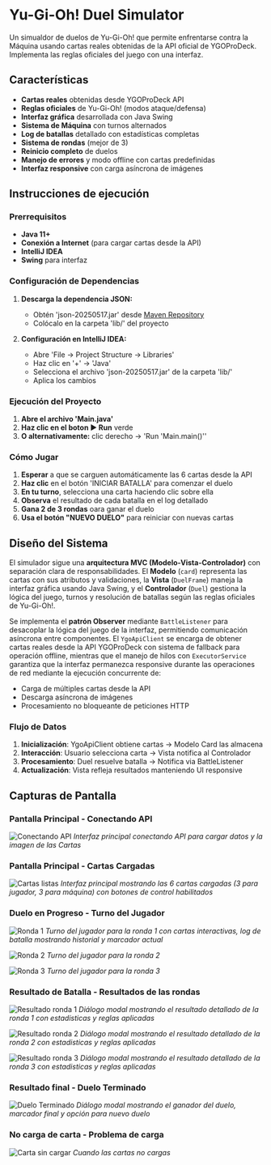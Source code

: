 # Yu-Gi-Oh! Duel Simulator

Un simualdor de duelos de Yu-Gi-Oh! que permite enfrentarse contra la Máquina usando
cartas reales obtenidas de la API oficial de YGOProDeck. Implementa las reglas oficiales
del juego con una interfaz.

## Características

- **Cartas reales** obtenidas desde YGOProDeck API
- **Reglas oficiales** de Yu-Gi-Oh! (modos ataque/defensa)
- **Interfaz gráfica** desarrollada con Java Swing
- **Sistema de Máquina** con turnos alternados
- **Log de batallas** detallado con estadísticas completas
- **Sistema de rondas** (mejor de 3)
- **Reinicio completo** de duelos
- **Manejo de errores** y modo offline con cartas predefinidas
- **Interfaz responsive** con carga asíncrona de imágenes

## Instrucciones de ejecución

### Prerrequisitos

- **Java 11+**
- **Conexión a Internet** (para cargar cartas desde la API)
- **IntelliJ IDEA** 
- **Swing** para interfaz

### Configuración de Dependencias

1. **Descarga la dependencia JSON:**
   - Obtén 'json-20250517.jar' desde [Maven Repository](https://mvnrepository.com/artifact/org.json/json/20250517)
   - Colócalo en la carpeta 'lib/' del proyecto

2. **Configuración en IntelliJ IDEA:**
   - Abre 'File -> Project Structure -> Libraries'
   - Haz clic en '+' -> 'Java'
   - Selecciona el archivo 'json-20250517.jar' de la carpeta 'lib/'
   - Aplica los cambios

### Ejecución del Proyecto

1. **Abre el archivo 'Main.java'**
2. **Haz clic en el boton ▶️ Run** verde
3. **O alternativamente:** clic derecho -> 'Run 'Main.main()''

### Cómo Jugar

1. **Esperar** a que se carguen automáticamente las 6 cartas desde la API
2. **Haz clic** en el botón 'INICIAR BATALLA' para comenzar el duelo
3. **En tu turno**, selecciona una carta haciendo clic sobre ella
4. **Observa** el resultado de cada batalla en el log detallado
5. **Gana 2 de 3 rondas** oara ganar el duelo
6. **Usa el botón "NUEVO DUELO"** para reiniciar con nuevas cartas

## Diseño del Sistema

El simulador sigue una **arquitectura MVC (Modelo-Vista-Controlador)** con separación clara de responsabilidades. El **Modelo** (`card`) representa las cartas con sus atributos y validaciones, la **Vista** (`DuelFrame`) maneja la interfaz gráfica usando Java Swing, y el **Controlador** (`Duel`) gestiona la lógica del juego, turnos y resolución de batallas según las reglas oficiales de Yu-Gi-Oh!.

Se implementa el **patrón Observer** mediante `BattleListener` para desacoplar la lógica del juego de la interfaz, permitiendo comunicación asíncrona entre componentes. El `YgoApiClient` se encarga de obtener cartas reales desde la API YGOProDeck con sistema de fallback para operación offline, mientras que el manejo de hilos con `ExecutorService` garantiza que la interfaz permanezca responsive durante las operaciones de red mediante la ejecución concurrente de:
- Carga de múltiples cartas desde la API
- Descarga asíncrona de imágenes
- Procesamiento no bloqueante de peticiones HTTP

### Flujo de Datos
1. **Inicialización**: YgoApiClient obtiene cartas → Modelo Card las almacena
2. **Interacción**: Usuario selecciona carta → Vista notifica al Controlador
3. **Procesamiento**: Duel resuelve batalla → Notifica via BattleListener
4. **Actualización**: Vista refleja resultados manteniendo UI responsive

## Capturas de Pantalla

### Pantalla Principal - Conectando API
![Conectando API](screenshots/conectando-api.png)
*Interfaz principal conectando API para cargar datos y la imagen de las Cartas*

### Pantalla Principal - Cartas Cargadas
![Cartas listas](screenshots/cartas-listas.png)
*Interfaz principal mostrando las 6 cartas cargadas (3 para jugador, 3 para máquina) con botones de control habilitados*

### Duelo en Progreso - Turno del Jugador
![Ronda 1](screenshots/ronda-1.png)
*Turno del jugador para la ronda 1 con cartas interactivas, log de batalla mostrando historial y marcador actual*

![Ronda 2](screenshots/ronda-2.png)
*Turno del jugador para la ronda 2*

![Ronda 3](screenshots/ronda-3.png)
*Turno del jugador para la ronda 3*

### Resultado de Batalla - Resultados de las rondas
![Resultado ronda 1](screenshots/resultado-ronda1.png)
*Diálogo modal mostrando el resultado detallado de la ronda 1 con estadisticas y reglas aplicadas*

![Resultado ronda 2](screenshots/resultado-ronda2.png)
*Diálogo modal mostrando el resultado detallado de la ronda 2 con estadisticas y reglas aplicadas*

![Resultado ronda 3](screenshots/resultado-ronda3.png)
*Diálogo modal mostrando el resultado detallado de la ronda 3 con estadisticas y reglas aplicadas*

### Resultado final - Duelo Terminado
![Duelo Terminado](screenshots/duelo-terminado.png)
*Diálogo modal mostrando el ganador del duelo, marcador final y opción para nuevo duelo*

### No carga de carta - Problema de carga
![Carta sin cargar](screenshots/imagen-no-cargo.png)
*Cuando las cartas no cargas*










